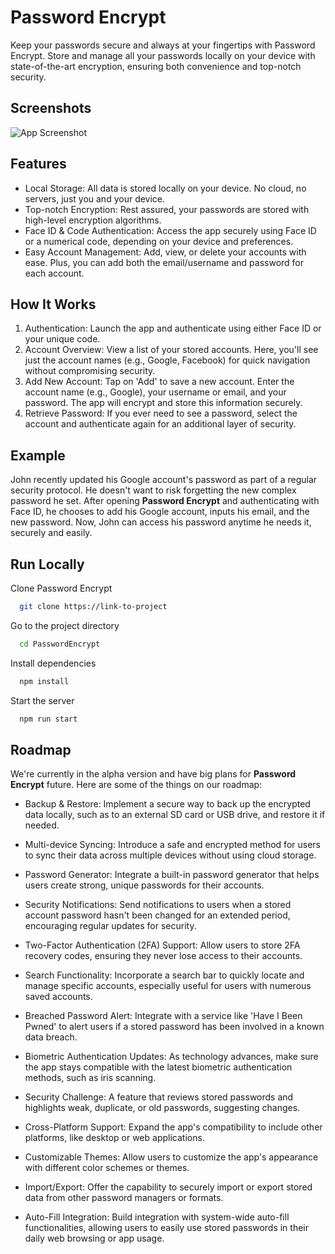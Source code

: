 
# Password Encrypt

Keep your passwords secure and always at your fingertips with Password Encrypt. Store and manage all your passwords locally on your device with state-of-the-art encryption, ensuring both convenience and top-notch security.

## Screenshots

![App Screenshot](https://via.placeholder.com/468x300?text=App+Screenshot+Here)


## Features

- Local Storage: All data is stored locally on your device. No cloud, no servers, just you and your device.
- Top-notch Encryption: Rest assured, your passwords are stored with high-level encryption algorithms.
- Face ID & Code Authentication: Access the app securely using Face ID or a numerical code, depending on your device and preferences.
- Easy Account Management: Add, view, or delete your accounts with ease. Plus, you can add both the email/username and password for each account.

## How It Works
    
1. Authentication: Launch the app and authenticate using either Face ID or your unique code.
1. Account Overview: View a list of your stored accounts. Here, you'll see just the account names (e.g., Google, Facebook) for quick navigation without compromising security.
1. Add New Account: Tap on 'Add' to save a new account. Enter the account name (e.g., Google), your username or email, and your password. The app will encrypt and store this information securely.
1. Retrieve Password: If you ever need to see a password, select the account and authenticate again for an additional layer of security.
## Example

John recently updated his Google account's password as part of a regular security protocol. He doesn't want to risk forgetting the new complex password he set. After opening **Password Encrypt** and authenticating with Face ID, he chooses to add his Google account, inputs his email, and the new password. Now, John can access his password anytime he needs it, securely and easily.
## Run Locally

Clone Password Encrypt

```bash
  git clone https://link-to-project
```

Go to the project directory

```bash
  cd PasswordEncrypt
```

Install dependencies

```bash
  npm install
```

Start the server

```bash
  npm run start
```


## Roadmap

We're currently in the alpha version and have big plans for **Password Encrypt** future. Here are some of the things on our roadmap:

- Backup & Restore: Implement a secure way to back up the encrypted data locally, such as to an external SD card or USB drive, and restore it if needed.

- Multi-device Syncing: Introduce a safe and encrypted method for users to sync their data across multiple devices without using cloud storage.

- Password Generator: Integrate a built-in password generator that helps users create strong, unique passwords for their accounts.

- Security Notifications: Send notifications to users when a stored account password hasn't been changed for an extended period, encouraging regular updates for security.

- Two-Factor Authentication (2FA) Support: Allow users to store 2FA recovery codes, ensuring they never lose access to their accounts.

- Search Functionality: Incorporate a search bar to quickly locate and manage specific accounts, especially useful for users with numerous saved accounts.

- Breached Password Alert: Integrate with a service like 'Have I Been Pwned' to alert users if a stored password has been involved in a known data breach.

- Biometric Authentication Updates: As technology advances, make sure the app stays compatible with the latest biometric authentication methods, such as iris scanning.

- Security Challenge: A feature that reviews stored passwords and highlights weak, duplicate, or old passwords, suggesting changes.

- Cross-Platform Support: Expand the app's compatibility to include other platforms, like desktop or web applications.

- Customizable Themes: Allow users to customize the app's appearance with different color schemes or themes.

- Import/Export: Offer the capability to securely import or export stored data from other password managers or formats.

- Auto-Fill Integration: Build integration with system-wide auto-fill functionalities, allowing users to easily use stored passwords in their daily web browsing or app usage.
